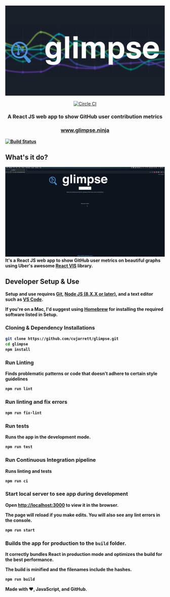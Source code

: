 ![logo](./media/glimpse-logo.png)
<p align="center">
  <a href="https://circleci.com/gh/cujarrett/glimpse/tree/master"><img alt="Circle CI" src="https://circleci.com/gh/cujarrett/glimpse/tree/master.svg?style=svg"></a>
</p>
<h3 align="center">A React JS web app to show GitHub user contribution metrics</h3>
<h3 align="center"><b><a href="https://www.glimpse.ninja/">www.glimpse.ninja</a></h3>

[![Build Status](https://travis-ci.org/cujarrett/glimpse.svg?branch=master)](https://travis-ci.org/cujarrett/glimpse)
## What's it do?
![demo](./media/demo.gif)
It's a React JS web app to show GitHub user metrics on beautiful graphs using Uber's awesome
[React VIS](https://github.com/uber/react-vis/blob/master/README.md) library.

## Developer Setup & Use
Setup and use requires [Git](https://git-scm.com/),
[Node JS (8.X.X or later)](https://nodejs.org/en/), and a text editor such as
[VS Code](https://code.visualstudio.com/).

If you're on a Mac, I'd suggest using [Homebrew](https://brew.sh/) for installing the required
software listed in Setup.

### Cloning & Dependency Installations
```sh
git clone https://github.com/cujarrett/glimpse.git
cd glimpse
npm install
```

### Run Linting
Finds problematic patterns or code that doesn’t adhere to certain style guidelines
```sh
npm run lint
```

### Run linting and fix errors
```sh
npm run fix-lint
```

### Run tests
Runs the app in the development mode.
```sh
npm run test
```

### Run Continuous Integration pipeline

Runs linting and tests
```sh
npm run ci
```

### Start local server to see app during development
Open [http://localhost:3000](http://localhost:3000) to view it in the browser.

The page will reload if you make edits. You will also see any lint errors in the console.
```sh
npm run start
```

### Builds the app for production to the `build` folder.

It correctly bundles React in production mode and optimizes the build for the best performance.

The build is minified and the filenames include the hashes.
```sh
npm run build
```

Made with :heart:, JavaScript, and GitHub.
